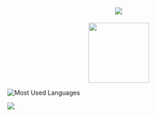 <h1 align="center"> <a href="https://sunguoqi.com/"> <img src="https://readme-typing-svg.herokuapp.com/?lines=console.log(%22Hello%2C%20World!%22);x0blank祝您今天愉快!&center=true&size=27"> </a> </h1>

<div align="center"> <img height="137px" src="https://github-readme-stats.vercel.app/api?username=x0blank&hide_title=true&hide_border=true&show_icons=trueline_height=21&text_color=000&icon_color=000&bg_color=0,ea6161,ffc64d,fffc4d,52fa5a&theme=graywhite" /> </div>




<!-- <div align="center"> <img src="https://visitor-badge.glitch.me/badge?page_id=x0blank" /> </div> -->

![Most Used Languages](https://github-readme-stats.vercel.app/api/top-langs/?username=x0blank&theme=dark&layout=compact)
<!-- ![Github Stats](https://github-readme-stats.vercel.app/api?username=x0blank&show_icons=true&theme=dark&count_private=true) -->
![](https://activity-graph.herokuapp.com/graph?username=x0blank&theme=github)
